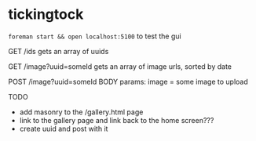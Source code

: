 tickingtock
===========

`foreman start && open localhost:5100` to test the gui

GET /ids
  gets an array of uuids

GET /image?uuid=someId
  gets an array of image urls, sorted by date

POST /image?uuid=someId
BODY params:
   image = some image to upload


TODO
  * add masonry to the /gallery.html page
  * link to the gallery page and link back to the home screen???
  * create uuid and post with it
